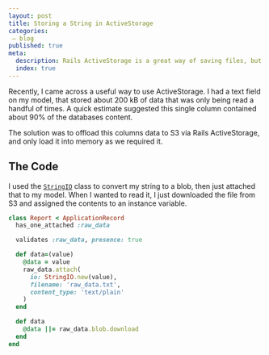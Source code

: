 ```yaml
---
layout: post
title: Storing a String in ActiveStorage
categories:
 – blog
published: true
meta:
  description: Rails ActiveStorage is a great way of saving files, but you can also store blobs of text.
  index: true
---
```


Recently, I came across a useful way to use ActiveStorage. I had a text field on my model, that stored about 200 kB of data that was only being read a handful of times. A quick estimate suggested this single column contained about 90% of the databases content.

The solution was to offload this columns data to S3 via Rails ActiveStorage, and only load it into memory as we required it.

## The Code

I used the [`StringIO`](https://ruby-doc.org/stdlib-2.6.4/libdoc/stringio/rdoc/StringIO.html) class to convert my string to a blob, then just attached that to my model. When I wanted to read it, I just downloaded the file from S3 and assigned the contents to an instance variable.

```ruby
class Report < ApplicationRecord
  has_one_attached :raw_data

  validates :raw_data, presence: true

  def data=(value)
    @data = value
    raw_data.attach(
      io: StringIO.new(value),
      filename: 'raw_data.txt',
      content_type: 'text/plain'
    )
  end

  def data
    @data ||= raw_data.blob.download
  end
end
```

